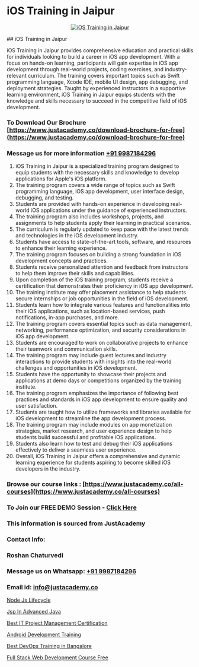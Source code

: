 # iOS Training in Jaipur

<p align="center">
  <a href="https://justacademy.co/course-detail/ios-training">
    <img src="https://justacademy.co/storage2/course_image/1676636008_course_image.webp" alt="iOS Training in Jaipur">
  </a>
</p>
## iOS Training in Jaipur

iOS Training in Jaipur provides comprehensive education and practical skills for individuals looking to build a career in iOS app development. With a focus on hands-on learning, participants will gain expertise in iOS app development through real-world projects, coding exercises, and industry-relevant curriculum. The training covers important topics such as Swift programming language, Xcode IDE, mobile UI design, app debugging, and deployment strategies. Taught by experienced instructors in a supportive learning environment, iOS Training in Jaipur equips students with the knowledge and skills necessary to succeed in the competitive field of iOS development.
### To Download Our Brochure [https://www.justacademy.co/download-brochure-for-free](https://www.justacademy.co/download-brochure-for-free)
### Message us for more information [+91 9987184296](https://api.whatsapp.com/send?phone=919987184296)
1) iOS Training in Jaipur is a specialized training program designed to equip students with the necessary skills and knowledge to develop applications for Apple's iOS platform.
2) The training program covers a wide range of topics such as Swift programming language, iOS app development, user interface design, debugging, and testing.
3) Students are provided with hands-on experience in developing real-world iOS applications under the guidance of experienced instructors.
4) The training program also includes workshops, projects, and assignments to help students apply their learning in practical scenarios.
5) The curriculum is regularly updated to keep pace with the latest trends and technologies in the iOS development industry.
6) Students have access to state-of-the-art tools, software, and resources to enhance their learning experience.
7) The training program focuses on building a strong foundation in iOS development concepts and practices.
8) Students receive personalized attention and feedback from instructors to help them improve their skills and capabilities.
9) Upon completion of the iOS training program, students receive a certification that demonstrates their proficiency in iOS app development.
10) The training institute may offer placement assistance to help students secure internships or job opportunities in the field of iOS development.
11) Students learn how to integrate various features and functionalities into their iOS applications, such as location-based services, push notifications, in-app purchases, and more.
12) The training program covers essential topics such as data management, networking, performance optimization, and security considerations in iOS app development.
13) Students are encouraged to work on collaborative projects to enhance their teamwork and communication skills.
14) The training program may include guest lectures and industry interactions to provide students with insights into the real-world challenges and opportunities in iOS development.
15) Students have the opportunity to showcase their projects and applications at demo days or competitions organized by the training institute.
16) The training program emphasizes the importance of following best practices and standards in iOS app development to ensure quality and user satisfaction.
17) Students are taught how to utilize frameworks and libraries available for iOS development to streamline the app development process.
18) The training program may include modules on app monetization strategies, market research, and user experience design to help students build successful and profitable iOS applications.
19) Students also learn how to test and debug their iOS applications effectively to deliver a seamless user experience.
20) Overall, iOS Training in Jaipur offers a comprehensive and dynamic learning experience for students aspiring to become skilled iOS developers in the industry.

### Browse our course links : [https://www.justacademy.co/all-courses](https://www.justacademy.co/all-courses) 
### To Join our FREE DEMO Session - [Click Here](https://www.justacademy.co/register-for-course-demo)


### This information is sourced from JustAcademy
### Contact Info:
### Roshan Chaturvedi
### Message us on Whatsapp: [+91 9987184296](https://api.whatsapp.com/send?phone=919987184296)
### Email id: [info@justacademy.co](mailto:info@justacademy.co)
                
[Node Js Lifecycle](https://www.linkedin.com/pulse/node-js-lifecycle-justacademy-chandigarh-1bfjc?trackingId=qr6PTmLE7iXUvyJxkonNQw%3D%3D&lipi=urn%3Ali%3Apage%3Ad_flagship3_company_admin%3BKQmokhDTSBO4c3m1OKbvVA%3D%3D)

[Jsp In Advanced Java](https://www.linkedin.com/pulse/jsp-advanced-java-justacademy-kolkata-nxate?trackingId=G5be6tSm46T%2FAvyCgiSCNg%3D%3D&lipi=urn%3Ali%3Apage%3Ad_flagship3_company_admin%3B57ggr4WVTUuBeEA%2FxPy55A%3D%3D)

[Best IT Project Management Certification](https://medium.com/@kumarishimmi99/best-it-project-management-certification-eb39b391eb0b)

[Android Development Training](https://medium.com/@shivamja27/android-development-training-2bef65949dd5)

[Best DevOps Training in Bangalore](https://justacademyin.github.io/justacademy/best-devops-training-in-bangalore)

[Full Stack Web Development Course Free](https://justacademyin.github.io/justacademy/full-stack-web-development-course-free)

